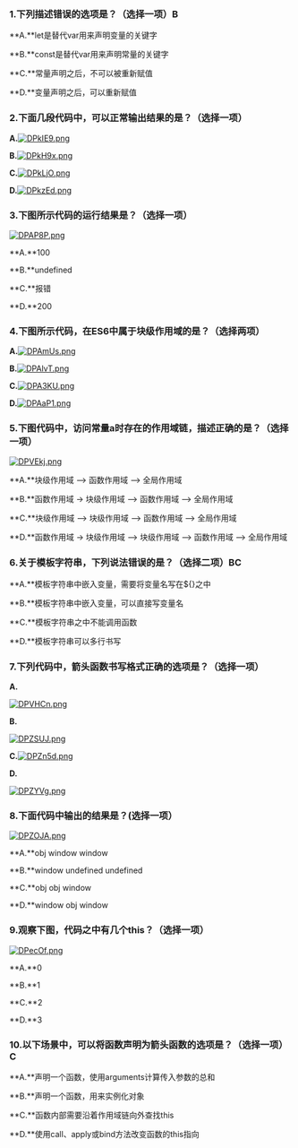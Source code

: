 ### 1.下列描述错误的选项是？（选择一项）B

**A.**let是替代var用来声明变量的关键字

**B.**const是替代var用来声明常量的关键字

**C.**常量声明之后，不可以被重新赋值

**D.**变量声明之后，可以重新赋值







### 2.下面几段代码中，可以正常输出结果的是？（选择一项）

**A.**[![DPkIE9.png](https://s3.ax1x.com/2020/11/14/DPkIE9.png)](https://imgchr.com/i/DPkIE9)

**B.**[![DPkH9x.png](https://s3.ax1x.com/2020/11/14/DPkH9x.png)](https://imgchr.com/i/DPkH9x)

**C.**[![DPkLjO.png](https://s3.ax1x.com/2020/11/14/DPkLjO.png)](https://imgchr.com/i/DPkLjO)

**D.**[![DPkzEd.png](https://s3.ax1x.com/2020/11/14/DPkzEd.png)](https://imgchr.com/i/DPkzEd)







### 3.下图所示代码的运行结果是？（选择一项）

[![DPAP8P.png](https://s3.ax1x.com/2020/11/14/DPAP8P.png)](https://imgchr.com/i/DPAP8P)

**A.**100

**B.**undefined

**C.**报错

**D.**200







### 4.下图所示代码，在ES6中属于块级作用域的是？（选择两项）



**A.**[![DPAmUs.png](https://s3.ax1x.com/2020/11/14/DPAmUs.png)](https://imgchr.com/i/DPAmUs)

**B.**[![DPAlvT.png](https://s3.ax1x.com/2020/11/14/DPAlvT.png)](https://imgchr.com/i/DPAlvT)

**C.**[![DPA3KU.png](https://s3.ax1x.com/2020/11/14/DPA3KU.png)](https://imgchr.com/i/DPA3KU)

**D.**[![DPAaP1.png](https://s3.ax1x.com/2020/11/14/DPAaP1.png)](https://imgchr.com/i/DPAaP1)









### 5.下图代码中，访问常量a时存在的作用域链，描述正确的是？（选择一项）

[![DPVEkj.png](https://s3.ax1x.com/2020/11/14/DPVEkj.png)](https://imgchr.com/i/DPVEkj)



**A.**块级作用域 –> 函数作用域 –> 全局作用域

**B.**函数作用域 -> 块级作用域 –> 函数作用域 –> 全局作用域

**C.**块级作用域 –> 块级作用域 –> 函数作用域 –> 全局作用域

**D.**函数作用域 -> 块级作用域 –> 块级作用域 –> 函数作用域 –> 全局作用域



### 6.关于模板字符串，下列说法错误的是？（选择二项）BC



**A.**模板字符串中嵌入变量，需要将变量名写在${}之中

**B.**模板字符串中嵌入变量，可以直接写变量名

**C.**模板字符串之中不能调用函数

**D.**模板字符串可以多行书写







### 7.下列代码中，箭头函数书写格式正确的选项是？（选择一项） 

**A.**

[![DPVHCn.png](https://s3.ax1x.com/2020/11/14/DPVHCn.png)](https://imgchr.com/i/DPVHCn)

**B.**

[![DPZSUJ.png](https://s3.ax1x.com/2020/11/14/DPZSUJ.png)](https://imgchr.com/i/DPZSUJ)

**C.**[![DPZn5d.png](https://s3.ax1x.com/2020/11/14/DPZn5d.png)](https://imgchr.com/i/DPZn5d)

**D.**

[![DPZYVg.png](https://s3.ax1x.com/2020/11/14/DPZYVg.png)](https://imgchr.com/i/DPZYVg)







### 8.下面代码中输出的结果是？(选择一项）

[![DPZOJA.png](https://s3.ax1x.com/2020/11/14/DPZOJA.png)](https://imgchr.com/i/DPZOJA)

**A.**obj window window

**B.**window undefined undefined

**C.**obj obj window

**D.**window obj window







### 9.观察下图，代码之中有几个this？（选择一项）

[![DPecOf.png](https://s3.ax1x.com/2020/11/14/DPecOf.png)](https://imgchr.com/i/DPecOf)

**A.**0

**B.**1

**C.**2

**D.**3





### 10.以下场景中，可以将函数声明为箭头函数的选项是？（选择一项）C

**A.**声明一个函数，使用arguments计算传入参数的总和

**B.**声明一个函数，用来实例化对象

**C.**函数内部需要沿着作用域链向外查找this

**D.**使用call、apply或bind方法改变函数的this指向




